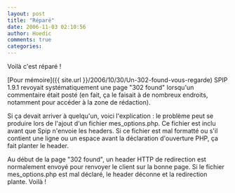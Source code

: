 ```yaml
---
layout: post
title: "Réparé"
date: 2006-11-03 02:10:56
author: Hoedic
comments: true
categories: 
---
```



Voilà c'est réparé !

[Pour mémoire]({{ site.url }}/2006/10/30/Un-302-found-vous-regarde) SPIP 1.9.1 revoyait systématiquement une page "302 found" lorsqu'un commentaire était posté (en fait, ça le faisait à de nombreux endroits, notamment pour accéder à la zone de rédaction).

Si ça devait arriver à quelqu'un, voici l'explication : le problème peut se produire lors de l'ajout d'un fichier mes_options.php. Ce fichier est inclu avant que Spip n'envoie les headers. Si ce fichier est mal formatté ou s'il contient une ligne ou un espace avant la déclaration d'ouverture PHP, ça fait planter le header.

Au début de la page "302 found", un header HTTP de redirection est normalement envoyé pour renvoyer le client sur la bonne page. Si le fichier mes_options.php est mal déclaré, le header déconne et la redirection plante. Voilà !